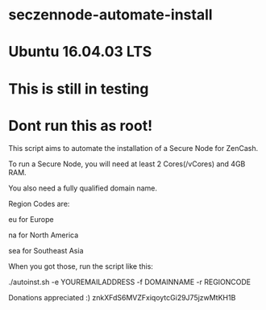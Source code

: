 # seczennode-automate-install
# Ubuntu 16.04.03 LTS
# This is still in testing
# Dont run this as root!

This script aims to automate the installation of a Secure Node for ZenCash.

To run a Secure Node, you will need at least 2 Cores(/vCores) and 4GB RAM.

You also need a fully qualified domain name.

Region Codes are:

eu for Europe

na for North America

sea for Southeast Asia


When you got those, run the script like this:

./autoinst.sh -e YOUREMAILADDRESS -f DOMAINNAME -r REGIONCODE 











Donations appreciated :)
znkXFdS6MVZFxiqoytcGi29J75jzwMtKH1B
